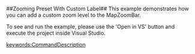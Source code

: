 ##Zooming Preset With Custom Label##
This example demonstrates how you can add a custom zoom level to the MapZoomBar.

To see and run the example, please use the 'Open in VS' button and execute the project inside Visual Studio.

<keywords:CommandDescription>

